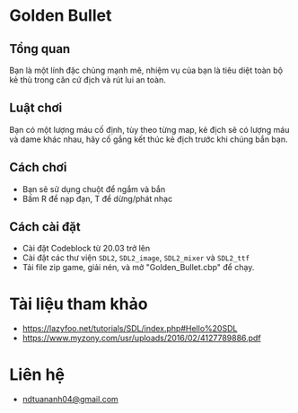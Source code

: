 # Golden Bullet
## Tổng quan
Bạn là một lính đặc chủng mạnh mẽ, nhiệm vụ của bạn là tiêu diệt toàn bộ kẻ thù trong căn cứ địch và rút lui an toàn.
## Luật chơi
Bạn có một lượng máu cố định, tùy theo từng map, kẻ địch sẽ có lượng máu và dame khác nhau, hãy cố gắng kết thúc kẻ địch trước khi chúng bắn bạn.
## Cách chơi
- Bạn sẽ sử dụng chuột để ngắm và bắn
- Bấm R để nạp đạn, T để dừng/phát nhạc
## Cách cài đặt
- Cài đặt Codeblock từ 20.03 trở lên
- Cài đặt các thư viện `SDL2`, `SDL2_image`, `SDL2_mixer` và `SDL2_ttf`
- Tải file zip game, giải nén, và mở "Golden_Bullet.cbp" để chạy.
# Tài liệu tham khảo
- https://lazyfoo.net/tutorials/SDL/index.php#Hello%20SDL
- https://www.myzony.com/usr/uploads/2016/02/4127789886.pdf
# Liên hệ
- ndtuananh04@gmail.com
